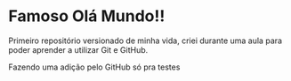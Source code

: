 # Famoso Olá Mundo!!
 Primeiro repositório versionado de minha vida, criei durante uma aula para poder aprender a utilizar
 Git e GitHub.

Fazendo uma adição pelo GitHub só pra testes
